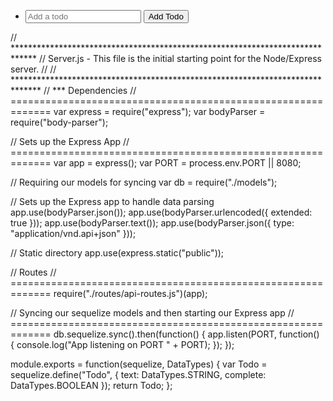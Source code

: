 <!DOCTYPE html>
<html lang="en">

<head>
	<meta charset="UTF-8">
	<title>Todo - Express</title>
	<!-- Latest compiled and minified CSS & JS -->
	<link rel="stylesheet" href="https://maxcdn.bootstrapcdn.com/bootstrap/3.3.6/css/bootstrap.min.css">
	<link rel="stylesheet" href="css/styles.css" media="screen" title="no title">
	<script src="https://code.jquery.com/jquery.js"></script>
	<script src="https://maxcdn.bootstrapcdn.com/bootstrap/3.3.6/js/bootstrap.min.js"></script>
</head>

<body>
	<div class="container">
		<div class="row">
			<div class="col-md-6 col-md-offset-3">
				<ul class="list-group todo-list">
					<li class="list-group-item new-item">
						<form id="todo-form">
						<input class="new-item" placeholder="Add a todo" type="text" />
						<button type="submit" class="btn btn-default">Add Todo</button>
						</form>
					</li>
					<span class="todo-container">
					</span>
				</ul>
			</div>
		</div>
	</div>
	<!-- Custom Script -->
	<script src="js/view.js" type="text/javascript"></script>

</body>

</html>

// *****************************************************************************
// Server.js - This file is the initial starting point for the Node/Express server.
//
// ******************************************************************************
// *** Dependencies
// =============================================================
var express = require("express");
var bodyParser = require("body-parser");

// Sets up the Express App
// =============================================================
var app = express();
var PORT = process.env.PORT || 8080;

// Requiring our models for syncing
var db = require("./models");

// Sets up the Express app to handle data parsing
app.use(bodyParser.json());
app.use(bodyParser.urlencoded({ extended: true }));
app.use(bodyParser.text());
app.use(bodyParser.json({ type: "application/vnd.api+json" }));

// Static directory
app.use(express.static("public"));

// Routes
// =============================================================
require("./routes/api-routes.js")(app);

// Syncing our sequelize models and then starting our Express app
// =============================================================
db.sequelize.sync().then(function() {
  app.listen(PORT, function() {
    console.log("App listening on PORT " + PORT);
  });
});

module.exports = function(sequelize, DataTypes) {
  var Todo = sequelize.define("Todo", {
    text: DataTypes.STRING,
    complete: DataTypes.BOOLEAN
  });
  return Todo;
};






